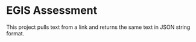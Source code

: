 # EGIS Assessment

This project pulls text from a link and returns the same text in JSON string format.
